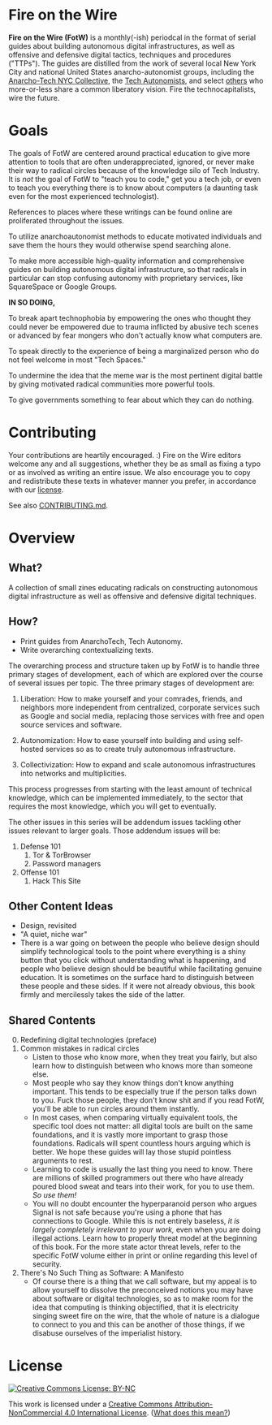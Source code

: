 # Fire on the Wire

**Fire on the Wire (FotW)** is a monthly(-ish) periodcal in the format of serial guides about building autonomous digital infrastructures, as well as offensive and defensive digital tactics, techniques and procedures ("TTPs"). The guides are distilled from the work of several local New York City and national United States anarcho-autonomist groups, including the [Anarcho-Tech NYC Collective](https://github.com/AnarchoTechNYC), the [Tech Autonomists](https://tech-autonomy.com/), and select [others](https://github.com/AnarchoTechNYC/meta/wiki/Accomplices-and-allies) who more-or-less share a common liberatory vision. Fire the technocapitalists, wire the future.

# Goals

The goals of FotW are centered around practical education to give more attention to tools that are often underappreciated, ignored, or never make their way to radical circles because of the knowledge silo of Tech Industry. It is *not* the goal of FotW to "teach you to code," get you a tech job, or even to teach you everything there is to know about computers (a daunting task even for the most experienced technologist).

References to places where these writings can be found online are proliferated throughout the issues.

To utilize anarchoautonomist methods to educate motivated individuals and save them the hours they would otherwise spend searching alone.

To make more accessible high-quality information and comprehensive guides on building autonomous digital infrastructure, so that radicals in particular can stop confusing autonomy with proprietary services, like SquareSpace or Google Groups.

**IN SO DOING,**

To break apart technophobia by empowering the ones who thought they could never be empowered due to trauma inflicted by abusive tech scenes or advanced by fear mongers who don't actually know what computers are.

To speak directly to the experience of being a marginalized person who do not feel welcome in most "Tech Spaces."

To undermine the idea that the meme war is the most pertinent digital battle by giving motivated radical communities more powerful tools.

To give governments something to fear about which they can do nothing.

# Contributing

Your contributions are heartily encouraged. :) Fire on the Wire editors welcome any and all suggestions, whether they be as small as fixing a typo or as involved as writing an entire issue. We also encourage you to copy and redistribute these texts in whatever manner you prefer, in accordance with our [license](#license).

See also [CONTRIBUTING.md](CONTRIBUTING.md).

# Overview

## What?

A collection of small zines educating radicals on constructing autonomous digital infrastructure as well as offensive and defensive digital techniques.

## How?

- Print guides from AnarchoTech, Tech Autonomy.
- Write overarching contextualizing texts.

The overarching process and structure taken up by FotW is to handle three primary stages of development, each of which are explored over the course of several issues per topic. The three primary stages of development are:

1. Liberation:
   How to make yourself and your comrades, friends, and neighbors more independent from centralized, corporate services such as Google and social media, replacing those services with free and open source services and software.

1. Autonomization:
  How to ease yourself into building and using self-hosted services so as to create truly autonomous infrastructure.

1. Collectivization:
  How to expand and scale autonomous infrastructures into networks and multiplicities.

This process progresses from starting with the least amount of technical knowledge, which can be implemented immediately, to the sector that requires the most knowledge, which you will get to eventually.

The other issues in this series will be addendum issues tackling other issues relevant to larger goals. Those addendum issues will be:

1. Defense 101
    1. Tor & TorBrowser
    1. Password managers
1. Offense 101
    1. Hack This Site

## Other Content Ideas

- Design, revisited
- "A quiet, niche war"
- There is a war going on between the people who believe design should simplify technological tools to the point where everything is a shiny button that you click without understanding what is happening, and people who believe design should be beautiful while facilitating genuine education. It is sometimes on the surface hard to distinguish between these people and these sides. If it were not already obvious, this book firmly and mercilessly takes the side of the latter.

## Shared Contents

0. Redefining digital technologies (preface)
1. Common mistakes in radical circles
    - Listen to those who know more, when they treat you fairly, but also learn how to distinguish between who knows more than someone else.
    - Most people who say they know things don't know anything important. This tends to be especially true if the person talks down to you. Fuck those people, they don't know shit and if you read FotW, you'll be able to run circles around them instantly.
    - In most cases, when comparing virtually equivalent tools, the specific tool does not matter: all digital tools are built on the same foundations, and it is vastly more important to grasp those foundations. Radicals will spent countless hours arguing which is better. We hope these guides will lay those stupid pointless arguments to rest.
    - Learning to code is usually the last thing you need to know. There are millions of skilled programmers out there who have already poured blood sweat and tears into their work, for you to use them. *So use them!*
    - You will no doubt encounter the hyperparanoid person who argues Signal is not safe because you're using a phone that has connections to Google. While this is not entirely baseless, *it is largely completely irrelevant to your work,* even when you are doing illegal actions. Learn how to properly threat model at the beginning of this book. For the more state actor threat levels, refer to the specific FotW volume either in print or online regarding this level of security.
1. There's No Such Thing as Software: A Manifesto
    - Of course there is a thing that we call software, but my appeal is to allow yourself to dissolve the preconceived notions you may have about software or digital technologies, so as to make room for the idea that computing is thinking objectified, that it is electricity singing sweet fire on the wire, that the whole of nature is a dialogue to connect to you and this can be another of those things, if we disabuse ourselves of the imperialist history.

# License

<a rel="license" href="https://creativecommons.org/licenses/by-nc/4.0/">![Creative Commons License: BY-NC](https://mirrors.creativecommons.org/presskit/buttons/88x31/svg/by-nc.svg)</a>

This work is licensed under a [Creative Commons Attribution-NonCommercial 4.0 International License](https://creativecommons.org/licenses/by-nc/4.0/).  ([What does this mean?](https://tldrlegal.com/license/creative-commons-attribution-noncommercial-%28cc-nc%29))
